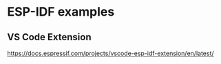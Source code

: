 # ESP-IDF examples

## VS Code Extension
https://docs.espressif.com/projects/vscode-esp-idf-extension/en/latest/
